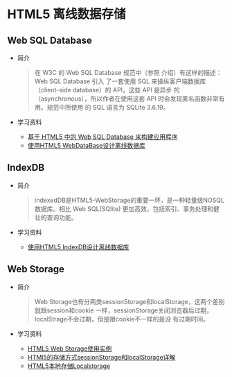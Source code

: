 # HTML5 离线数据存储

## Web SQL Database

-   简介

    >   在 W3C 的 Web SQL Database 规范中（参照 介绍）有这样的描述：Web SQL Database 引入
        了一套使用 SQL 来操纵客户端数据库（client-side database）的 API，这些 API 是异步
        的（asynchronous），所以作者在使用这套 API 时会发现匿名函数非常有用。规范中所使用
        的 SQL 语言为 SQLite 3.6.19。

-   学习资料

    * [基于 HTML5 中的 Web SQL Database 来构建应用程序](http://www.ibm.com/developerworks/cn/web/1108_zhaifeng_websqldb/)
    * [使用HTML5 WebDataBase设计离线数据库](http://www.cnblogs.com/wzh2010/archive/2012/05/22/2514017.html)

## IndexDB

-   简介

    >   indexedDB是HTML5-WebStorage的重要一环，是一种轻量级NOSQL数据库。相比 Web SQL(SQlite)
        更加高效，包括索引、事务处理和健壮的查询功能。

-   学习资料

    * [使用HTML5 IndexDB设计离线数据库](http://www.cnblogs.com/wzh2010/archive/2013/07/28/3220906.html)

## Web Storage

-   简介

    >   Web Storage也有分两类sessionStorage和localStorage，这两个差别就跟session和cookie
        一样，sessionStorage关闭浏览器后过期，localStrage不会过期，但是跟cookie不一样的是没
        有过期时间。

-   学习资料

    * [HTML5 Web Storage使用实例](http://www.cnblogs.com/erdeni/p/WebStorage.html)
    * [HTMl5的存储方式sessionStorage和localStorage详解](http://www.jb51.net/html5/144597.html)
    * [HTML5本地存储Localstorage](http://www.cnblogs.com/yexiaochai/p/4509472.html)
